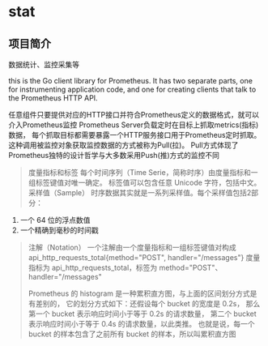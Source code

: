 # stat

## 项目简介

数据统计、监控采集等

this is the Go client library for Prometheus. 
It has two separate parts, one for instrumenting application code, 
and one for creating clients that talk to the Prometheus HTTP API.

任意组件只要提供对应的HTTP接口并符合Prometheus定义的数据格式，就可以介入Prometheus监控
Prometheus Server负载定时在目标上抓取metrics(指标)数据，
每个抓取目标都需要暴露一个HTTP服务接口用于Prometheus定时抓取。
这种调用被监控对象获取监控数据的方式被称为Pull(拉)。
Pull方式体现了Prometheus独特的设计哲学与大多数采用Push(推)方式的监控不同

>
>度量指标和标签
 每个时间序列（Time Serie，简称时序）由度量指标和一组标签键值对唯一确定。
>标签值可以包含任意 Unicode 字符，包括中文。
>采样值（Sample）
 时序数据其实就是一系列采样值。每个采样值包括2部分：
 
 1. 一个 64 位的浮点数值
 2. 一个精确到毫秒的时间戳
 
 >注解（Notation）
  一个注解由一个度量指标和一组标签键值对构成 api_http_requests_total{method="POST", handler="/messages"}
  度量指标为 api_http_requests_total，标签为 method="POST"、handler="/messages"
>
>Prometheus 的 histogram 是一种累积直方图，与上面的区间划分方式是有差别的，
>它的划分方式如下：还假设每个 bucket 的宽度是 0.2s，
>那么第一个 bucket 表示响应时间小于等于 0.2s 的请求数量，
>第二个 bucket 表示响应时间小于等于 0.4s 的请求数量，以此类推。
>也就是说，每一个 bucket 的样本包含了之前所有 bucket 的样本，所以叫累积直方图